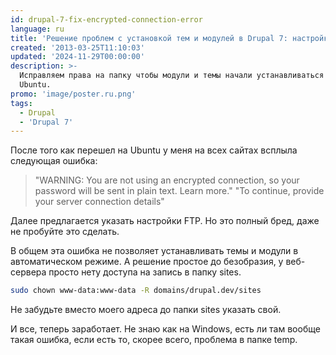 ```yaml
---
id: drupal-7-fix-encrypted-connection-error
language: ru
title: 'Решение проблем с установкой тем и модулей в Drupal 7: настройка прав доступа'
created: '2013-03-25T11:10:03'
updated: '2024-11-29T00:00:00'
description: >-
  Исправляем права на папку чтобы модули и темы начали устанавливаться на
  Ubuntu.
promo: 'image/poster.ru.png'
tags:
  - Drupal
  - 'Drupal 7'
---
```


После того как перешел на Ubuntu у меня на всех сайтах всплыла следующая ошибка:

> "WARNING: You are not using an encrypted connection, so your password will be
> sent in plain text. Learn more." "To continue, provide your server connection
> details"

Далее предлагается указать настройки FTP. Но это полный бред, даже не пробуйте
это сделать.

В общем эта ошибка не позволяет устанавливать темы и модули в автоматическом
режиме. А решение простое до безобразия, у веб-сервера просто нету доступа на
запись в папку sites.

```sh {"header":"Решение для локального сервера"}
sudo chown www-data:www-data -R domains/drupal.dev/sites
```

Не забудьте вместо моего адреса до папки sites указать свой.

И все, теперь заработает. Не знаю как на Windows, есть ли там вообще такая
ошибка, если есть то, скорее всего, проблема в папке temp.
